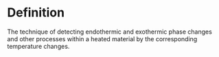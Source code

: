 # Definition

The technique of detecting endothermic and exothermic phase changes and
other processes within a heated material by the corresponding
temperature changes.
